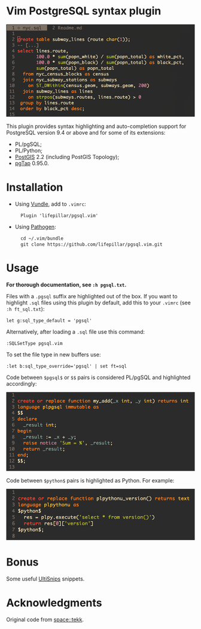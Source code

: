 # Vim PostgreSQL syntax plugin

![pgsql syntax highlighting](images/pgsql.png)

This plugin provides syntax highlighting and auto-completion support for
PostgreSQL version 9.4 or above and for some of its extensions:

- PL/pgSQL;
- PL/Python;
- [PostGIS](http://postgis.net) 2.2 (including PostGIS Topology);
- [pgTap](http://pgtap.org) 0.95.0.


# Installation

- Using [Vundle](https://github.com/gmarik/vundle), add to `.vimrc`:

        Plugin 'lifepillar/pgsql.vim'

- Using [Pathogen](https://github.com/tpope/vim-pathogen):

        cd ~/.vim/bundle
        git clone https://github.com/lifepillar/pgsql.vim.git


# Usage

**For thorough documentation, see `:h pgsql.txt`.**

Files with a `.pgsql` suffix are highlighted out of the box. If you want to
highlight `.sql` files using this plugin by default, add this to your `.vimrc`
(see `:h ft_sql.txt`):

    let g:sql_type_default = 'pgsql'

Alternatively, after loading a `.sql` file use this command:

    :SQLSetType pgsql.vim

To set the file type in new buffers use:

    :let b:sql_type_override='pgsql' | set ft=sql

Code between `$pgsql$` or `$$` pairs is considered PL/pgSQL and highlighted
accordingly:

![PL/pgSQL snippet](images/plpgsql.png)

Code between `$python$` pairs is highlighted as Python. For example:

![PL/Pythonu snippet](images/plpython.png)


# Bonus

Some useful [UltiSnips](https://github.com/SirVer/ultisnips) snippets.


# Acknowledgments

Original code from [space::tekk](https://github.com/spacetekk/pgsql.vim).

